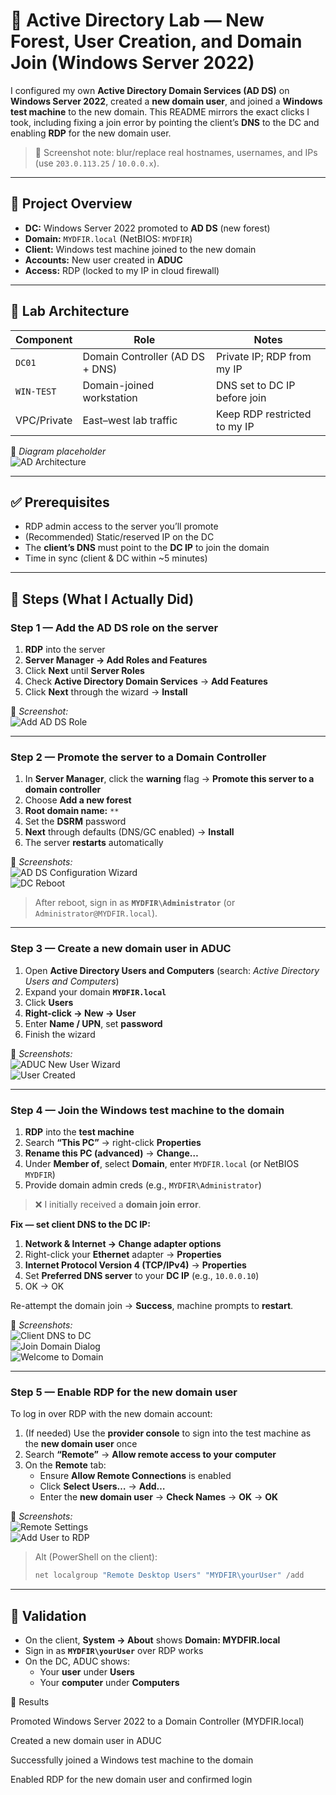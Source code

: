 # 🧩 Active Directory Lab — New Forest, User Creation, and Domain Join (Windows Server 2022)

I configured my own **Active Directory Domain Services (AD DS)** on **Windows Server 2022**, created a **new domain user**, and joined a **Windows test machine** to the new domain. This README mirrors the exact clicks I took, including fixing a join error by pointing the client’s **DNS** to the DC and enabling **RDP** for the new domain user.

> 🔐 Screenshot note: blur/replace real hostnames, usernames, and IPs (use `203.0.113.25` / `10.0.0.x`).

---

## 📌 Project Overview
- **DC:** Windows Server 2022 promoted to **AD DS** (new forest)
- **Domain:** `MYDFIR.local` (NetBIOS: `MYDFIR`)
- **Client:** Windows test machine joined to the new domain
- **Accounts:** New user created in **ADUC**
- **Access:** RDP (locked to my IP in cloud firewall)

---

## 🧱 Lab Architecture

| Component     | Role                                    | Notes |
|---            |---                                      |---|
| `DC01`        | Domain Controller (AD DS + DNS)         | Private IP; RDP from my IP |
| `WIN-TEST`    | Domain-joined workstation               | DNS set to DC IP before join |
| VPC/Private   | East–west lab traffic                   | Keep RDP restricted to my IP |

📸 *Diagram placeholder*  
![AD Architecture](./screenshots/ad-architecture.png)

---

## ✅ Prerequisites
- RDP admin access to the server you’ll promote
- (Recommended) Static/reserved IP on the DC
- The **client’s DNS** must point to the **DC IP** to join the domain
- Time in sync (client & DC within ~5 minutes)

---

## 🚀 Steps (What I Actually Did)

### Step 1 — Add the AD DS role on the server
1. **RDP** into the server
2. **Server Manager → Add Roles and Features**
3. Click **Next** until **Server Roles**
4. Check **Active Directory Domain Services** → **Add Features**
5. Click **Next** through the wizard → **Install**

📸 *Screenshot:*  
![Add AD DS Role](./screenshots/server-manager-add-roles-ad-ds.png)

---

### Step 2 — Promote the server to a Domain Controller
1. In **Server Manager**, click the **warning** flag → **Promote this server to a domain controller**
2. Choose **Add a new forest**
3. **Root domain name:** `**`
4. Set the **DSRM** password
5. **Next** through defaults (DNS/GC enabled) → **Install**
6. The server **restarts** automatically

📸 *Screenshots:*  
![AD DS Configuration Wizard](./screenshots/adds-config-wizard.png)  
![DC Reboot](./screenshots/dc-reboot.png)

> After reboot, sign in as **`MYDFIR\Administrator`** (or `Administrator@MYDFIR.local`).

---

### Step 3 — Create a new domain user in ADUC
1. Open **Active Directory Users and Computers** (search: *Active Directory Users and Computers*)
2. Expand your domain **`MYDFIR.local`**
3. Click **Users**
4. **Right-click → New → User**
5. Enter **Name / UPN**, set **password**
6. Finish the wizard

📸 *Screenshots:*  
![ADUC New User Wizard](./screenshots/aduc-new-user1.png)  
![User Created](./screenshots/aduc-user-created.png)

---

### Step 4 — Join the Windows test machine to the domain
1. **RDP** into the **test machine**
2. Search **“This PC”** → right-click **Properties**
3. **Rename this PC (advanced)** → **Change…**
4. Under **Member of**, select **Domain**, enter `MYDFIR.local` (or NetBIOS `MYDFIR`)
5. Provide domain admin creds (e.g., `MYDFIR\Administrator`)

> ❌ I initially received a **domain join error**.

**Fix — set client DNS to the DC IP:**
1. **Network & Internet → Change adapter options**
2. Right-click your **Ethernet** adapter → **Properties**
3. **Internet Protocol Version 4 (TCP/IPv4)** → **Properties**
4. Set **Preferred DNS server** to your **DC IP** (e.g., `10.0.0.10`)
5. OK → OK

Re-attempt the domain join → **Success**, machine prompts to **restart**.

📸 *Screenshots:*  
![Client DNS to DC](./screenshots/client-dns-to-dc.png)  
![Join Domain Dialog](./screenshots/join-domain-dialog.png)  
![Welcome to Domain](./screenshots/welcome-to-domain.png)

---

### Step 5 — Enable RDP for the new domain user
To log in over RDP with the new domain account:

1. (If needed) Use the **provider console** to sign into the test machine as the **new domain user** once
2. Search **“Remote”** → **Allow remote access to your computer**
3. On the **Remote** tab:
   - Ensure **Allow Remote Connections** is enabled
   - Click **Select Users…** → **Add…**
   - Enter the **new domain user** → **Check Names** → **OK** → **OK**

📸 *Screenshots:*  
![Remote Settings](./screenshots/remote-settings.png)  
![Add User to RDP](./screenshots/remote-add-user.png)

> Alt (PowerShell on the client):
> ```powershell
> net localgroup "Remote Desktop Users" "MYDFIR\yourUser" /add
> ```

---

## 🔎 Validation
- On the client, **System → About** shows **Domain: MYDFIR.local**
- Sign in as **`MYDFIR\yourUser`** over RDP works
- On the DC, ADUC shows:
  - Your **user** under **Users**
  - Your **computer** under **Computers**




🏁 Results

Promoted Windows Server 2022 to a Domain Controller (MYDFIR.local)

Created a new domain user in ADUC

Successfully joined a Windows test machine to the domain

Enabled RDP for the new domain user and confirmed login
